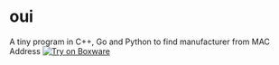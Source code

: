 # oui
A tiny program in C++, Go and Python to find manufacturer from MAC Address
[![Try on Boxware](https://cdn.boxware.io/try/button.svg)](https://boxware.io/dashboard?try=https://github.com/jishnu001/oui)
